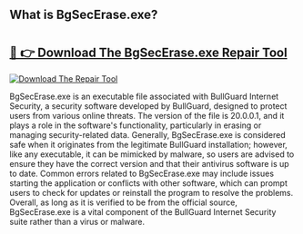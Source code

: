 ## What is BgSecErase.exe? 

# <h2><a href="https://exedetect.com/download.php?BgSecErase.exe">🔗 👉 Download The BgSecErase.exe Repair Tool</a></h2>

[![Download The Repair Tool](https://exedetect.com/download-button.jpg)](https://exedetect.com/download.php?BgSecErase.exe)

BgSecErase.exe is an executable file associated with BullGuard Internet Security, a security software developed by BullGuard, designed to protect users from various online threats. The version of the file is 20.0.0.1, and it plays a role in the software's functionality, particularly in erasing or managing security-related data. Generally, BgSecErase.exe is considered safe when it originates from the legitimate BullGuard installation; however, like any executable, it can be mimicked by malware, so users are advised to ensure they have the correct version and that their antivirus software is up to date. Common errors related to BgSecErase.exe may include issues starting the application or conflicts with other software, which can prompt users to check for updates or reinstall the program to resolve the problems. Overall, as long as it is verified to be from the official source, BgSecErase.exe is a vital component of the BullGuard Internet Security suite rather than a virus or malware.